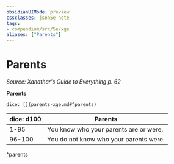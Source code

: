 ```yaml
---
obsidianUIMode: preview
cssclasses: json5e-note
tags:
- compendium/src/5e/xge
aliases: ["Parents"]
---
```

# Parents
*Source: Xanathar's Guide to Everything p. 62* 

**Parents**

`dice: [](parents-xge.md#^parents)`

| dice: d100 | Parents |
|------------|---------|
| 1-95 | You know who your parents are or were. |
| 96-100 | You do not know who your parents were. |
^parents